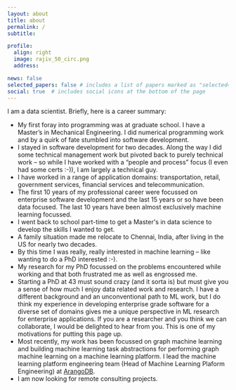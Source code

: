 ```yaml
---
layout: about
title: about
permalink: /
subtitle: 

profile:
  align: right
  image: rajiv_50_circ.png
  address: 

news: false
selected_papers: false # includes a list of papers marked as "selected={true}"
social: true  # includes social icons at the bottom of the page
---
```


I am a data scientist. Briefly, here is a career summary:
  * My first foray into programming was at graduate school. I have a Master’s in Mechanical Engineering. I did numerical programming work and by a quirk of fate stumbled into software development.
  *  I stayed in software development for two decades. Along the way I did some technical management work but pivoted back to purely technical work – so while I have worked with a “people and process” focus (I even had some certs :-)), I am largely a technical guy.
  * I have worked in a range of application domains: transportation, retail, government services, financial services and telecommunication.
  * The first 10 years of my professional career were focussed on enterprise software development and the last 15 years or so have been data focused. The last 10 years have been almost exclusively machine learning focussed.
  * I went back to school part-time to get a Master's in data science to develop the skills I wanted to get.
  * A family situation made me relocate to Chennai, India, after living in the US for nearly two decades.
  * By this time I was really, really interested in machine learning – like wanting to do a PhD interested :-).
  * My research for my PhD focussed on the problems encountered while working and that both frustrated me as well as engrossed me.
  * Starting a PhD at 43 must sound crazy (and it sorta is) but must give you a sense of how much I enjoy data related work and research. I have a different background and an unconventional path to ML work, but I do think my experience in developing enterprise grade software for a diverse set of domains gives me a unique perspective in ML research for enterprise applications. If you are a researcher and you think we can collaborate, I would be delighted to hear from you. This is one of my motivations for putting this page up.
  * Most recently, my work has been focussed on graph machine learning and building machine learning task abstractions for performing graph machine learning on a machine learning platform. I lead the machine learning platform engineering team (Head of Machine Learning Plaform Engineering) at [ArangoDB](www.arangodb.com). 
  * I am now looking for remote consulting projects.



  
